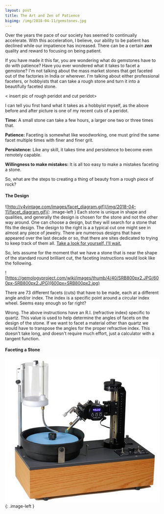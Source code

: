 ```yaml
---
layout: post
title: The Art and Zen of Patience
bigimg: /img/2018-04-11/gemstones.jpg
---
```


Over the years the pace of our society has seemed to continually accelerate. With this acceleration, I believe,
our ability to be patient has declined while our impatience has increased. There can be a certain ***zen*** quality 
and reward to focusing on being patient.

If you have made it this far, you are wondering what do gemstones have to do with patience? Have you ever 
wondered what it takes to facet a gemstone? I'm not talking about the mass market stones that get faceted
out of the factories in India or wherever. I'm talking about either professional faceters, or hobbyists that
can take a rough stone and turn it into a beautifully faceted stone.

< insert pic of rough peridot and cut peridot>

I can tell you first hand what it takes as a hobbyist myself, as the above before and after picture is one of my 
recent cuts of a peridot. 

**Time:** 
A small stone can take a few hours, a larger one two or three times that.

**Patience:**
Faceting is somewhat like woodworking, one must grind the same facet multiple times with finer and finer grit. 

**Persistence:**
Like any skill, it takes time and persistence to become even remotely capable.

**Willingness to make mistakes:**
It is all too easy to make a mistakes faceting a stone.

So, what are the steps to creating a thing of beauty from a rough piece of rock?

#### The Design

![http://v4vintage.com/images/facet_diagram.gif](/img/2018-04-11/facet_diagram.gif){: .image-left }
Each stone is unique in shape and qualities, and generally the design is chosen for the stone and not the other way 
around. One can choose a design, but they will search for a stone that fits the design. The design to the right is a 
a typical cut one might see in almost any piece of jewelry. There are numerous designs that have appeared over the 
last decade or so, that there are sites dedicated to trying to keep track of them all. 
[Take a look for yourself, I'll wait.](http://www.facetdiagrams.org/database/)

So, lets assume for the moment that we have a stone that is near the shape of the standard round brilliant cut, the 
faceting instructions would look like the following.

![https://gemologyproject.com/wiki/images/thumb/4/40/SRB800px2.JPG/600px-SRB800px2.JPG](600px=SRB800px2.jpg)

There are 73 different facets (cuts) that have to be made, each at a different angle and/or index. The index is
a specific point around a circular index wheel. Seems easy enough so far right?

Wrong. The above instructions have an R.I. (refractive index) specific to quartz. This value is used to help 
determine the angles of facets on the design of the stone. If we want to facet a material other than quartz 
we would have to transpose the angles for the proper refractive index. This doesn't take long, and doesn't require 
much effort, just a calculator with a tangent function.

#### Faceting a Stone 

![faceting machine](/img/2018-04-11/faceting_machine.jpg){: .image-left } 

